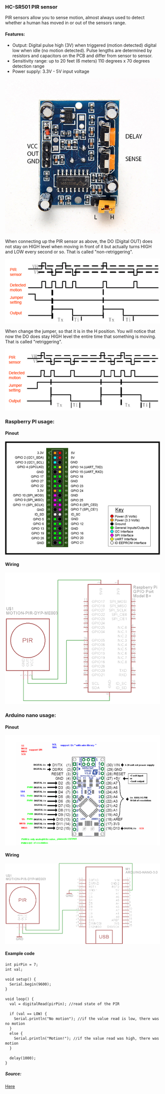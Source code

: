 ### HC-SR501 PIR sensor

PIR sensors allow you to sense motion, almost always used to detect whether a human has moved in or out of the sensors range.

#### Features:

+ Output: Digital pulse high (3V) when triggered (motion detected) digital low when idle (no motion detected). Pulse lengths are determined by resistors and capacitors on the PCB and differ from sensor to sensor.
+ Sensitivity range: up to 20 feet (6 meters) 110 degrees x 70 degrees detection range
+ Power supply: 3.3V - 5V input voltage

![alt text](img/hcsr501.jpg)


When connecting up the PIR sensor as above, the DO (Digital OUT) does not stay on HIGH level when moving in front of it but actually turns HIGH and LOW every second or so. That is called "non-retriggering".

![alt text](img/pir4.gif)

When change the jumper, so that it is in the H position. You will notice that now the DO does stay HIGH level the entire time that something is moving. That is called "retriggering".

![alt text](img/pir5.gif)

### Raspberry PI usage:

#### Pinout

![alt text](img/pir2.jpg)

#### Wiring

![alt text](img/pir3.png)

### Arduino nano usage:

#### Pinout

![alt text](img/arduino_pinout.png)

#### Wiring

![alt text](img/hcsr501ardu.png)

#### Example code
```
int pirPin = 7;
int val;

void setup() {
  Serial.begin(9600);
}

void loop() {
  val = digitalRead(pirPin); //read state of the PIR

  if (val == LOW) {
    Serial.println("No motion"); //if the value read is low, there was no motion
  }
  else {
    Serial.println("Motion!"); //if the value read was high, there was motion
  }

  delay(1000);
}
```
##### Source:
[Here](http://robotic-controls.com/book/export/html/16)
